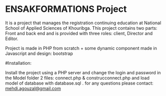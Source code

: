 # ENSAKFORMATIONS Project

It is a project that manages the registration continuing education at National School of Applied Sciences of Khouribga.
This project contains two parts: Front and back end and is provided with three roles: client, Director and Editor.

Project is made in PHP from scratch + some dynamic component made in Javascript and design: bootstrap

#Installation:

Install the project using a PHP server and change the login and password in the Model folder 2 files: connect.php & construcconnect.php and load model of database with database.sql .
for any questions please contact: mehdi.agouzal@gmail.com
